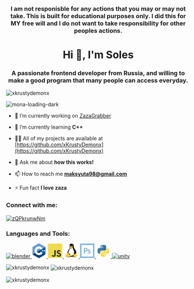 <h3 align="center">I am not responisble for any actions that you may or may not take. This is built for educational purposes only. I did this for MY free will and I do not want to take responsibility for other peoples actions.


  
<h1 align="center">Hi 👋, I'm Soles</h1>
<h3 align="center">A passionate frontend developer from Russia, and willing to make a good program that many people can access everyday.</h3>

<p align="left"> <img src="https://komarev.com/ghpvc/?username=xkrustydemonx&label=Profile%20views&color=0e75b6&style=flat" alt="xkrustydemonx" /> </p>

![mona-loading-dark](https://user-images.githubusercontent.com/77860299/213896425-633c2687-1940-4a12-8e80-066aebea3972.gif)


- 🔭 I’m currently working on [ZazaGrabber](https://github.com/xKrustyDemonx/zaza-grabber)

- 🌱 I’m currently learning **C++**

- 👨‍💻 All of my projects are available at [https://github.com/xKrustyDemonx](https://github.com/xKrustyDemonx)

- 💬 Ask me about **how this works!**

- 📫 How to reach me **maksyuta98@gmail.com**

- ⚡ Fun fact **I love zaza**

<h3 align="left">Connect with me:</h3>
<p align="left">
<a href="https://discord.gg/zQPkrunwNm" target="blank"><img align="center" src="https://raw.githubusercontent.com/rahuldkjain/github-profile-readme-generator/master/src/images/icons/Social/discord.svg" alt="zQPkrunwNm" height="30" width="40" /></a>
</p>

<h3 align="left">Languages and Tools:</h3>
<p align="left"> <a href="https://www.blender.org/" target="_blank" rel="noreferrer"> <img src="https://download.blender.org/branding/community/blender_community_badge_white.svg" alt="blender" width="40" height="40"/> </a> <a href="https://www.w3schools.com/cpp/" target="_blank" rel="noreferrer"> <img src="https://raw.githubusercontent.com/devicons/devicon/master/icons/cplusplus/cplusplus-original.svg" alt="cplusplus" width="40" height="40"/> </a> <a href="https://developer.mozilla.org/en-US/docs/Web/JavaScript" target="_blank" rel="noreferrer"> <img src="https://raw.githubusercontent.com/devicons/devicon/master/icons/javascript/javascript-original.svg" alt="javascript" width="40" height="40"/> </a> <a href="https://www.linux.org/" target="_blank" rel="noreferrer"> <img src="https://raw.githubusercontent.com/devicons/devicon/master/icons/linux/linux-original.svg" alt="linux" width="40" height="40"/> </a> <a href="https://www.photoshop.com/en" target="_blank" rel="noreferrer"> <img src="https://raw.githubusercontent.com/devicons/devicon/master/icons/photoshop/photoshop-line.svg" alt="photoshop" width="40" height="40"/> </a> <a href="https://www.python.org" target="_blank" rel="noreferrer"> <img src="https://raw.githubusercontent.com/devicons/devicon/master/icons/python/python-original.svg" alt="python" width="40" height="40"/> </a> <a href="https://unity.com/" target="_blank" rel="noreferrer"> <img src="https://www.vectorlogo.zone/logos/unity3d/unity3d-icon.svg" alt="unity" width="40" height="40"/> </a> </p>

<p><img align="left" src="https://github-readme-stats.vercel.app/api/top-langs?username=xkrustydemonx&show_icons=true&locale=en&layout=compact" alt="xkrustydemonx" /></p>

<p>&nbsp;<img align="center" src="https://github-readme-stats.vercel.app/api?username=xkrustydemonx&show_icons=true&locale=en" alt="xkrustydemonx" /></p>

<p><img align="center" src="https://github-readme-streak-stats.herokuapp.com/?user=xkrustydemonx&" alt="xkrustydemonx" /></p>

